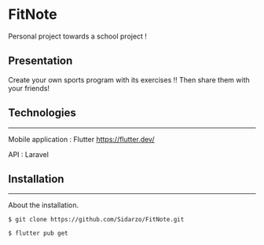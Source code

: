 # FitNote

Personal project towards a school project !

## Presentation

Create your own sports program with its exercises !!
Then share them with your friends!

## Technologies
***
Mobile application :
Flutter https://flutter.dev/

API :
Laravel

## Installation
***
About the installation.
```
$ git clone https://github.com/Sidarzo/FitNote.git

$ flutter pub get

```

